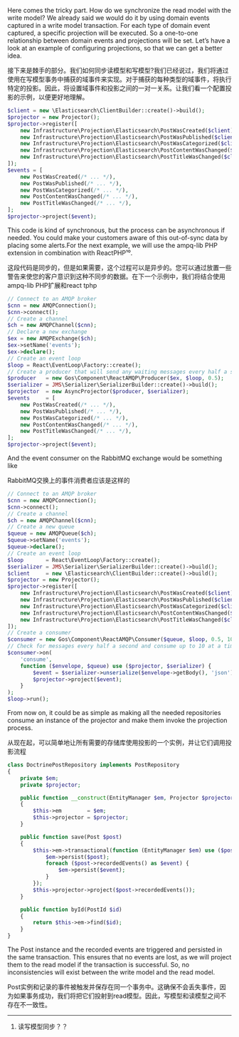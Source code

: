 Here comes the tricky part. How do we synchronize the read model with the write model? We already said we would do it by using domain events captured in a write model transaction. For each type of domain event captured, a specific projection will be executed. So a one-to-one relationship between domain events and projections will be set. Let’s have a look at an example of configuring projections, so that we can get a better idea.

接下来是棘手的部分。我们如何同步读模型和写模型?我们已经说过，我们将通过使用在写模型事务中捕获的域事件来实现。对于捕获的每种类型的域事件，将执行特定的投影。因此，将设置域事件和投影之间的一对一关系。让我们看一个配置投影的示例，以便更好地理解。

```php
$client = new \Elasticsearch\ClientBuilder::create()->build();
$projector = new Projector();
$projector->register([
    new Infrastructure\Projection\Elasticsearch\PostWasCreated($client),
    new Infrastructure\Projection\Elasticsearch\PostWasPublished($client),
    new Infrastructure\Projection\Elasticsearch\PostWasCategorized($client),
    new Infrastructure\Projection\Elasticsearch\PostContentWasChanged($client),
    new Infrastructure\Projection\Elasticsearch\PostTitleWasChanged($client),
]);
$events = [
    new PostWasCreated(/* ... */),
    new PostWasPublished(/* ... */),
    new PostWasCategorized(/* ... */),
    new PostContentWasChanged(/* ... */),
    new PostTitleWasChanged(/* ... */),
];
$projector->project($event);
```

This code is kind of synchronous, but the process can be asynchronous if needed. You could make your customers aware of this out-of-sync data by placing some alerts.For the next example, we will use the ampq-lib PHP extension in combination with ReactPHP¹⁰.

这段代码是同步的，但是如果需要，这个过程可以是异步的。您可以通过放置一些警告来使您的客户意识到这种不同步的数据。在下一个示例中，我们将结合使用ampq-lib PHP扩展和react tphp

```php
// Connect to an AMQP broker
$cnn = new AMQPConnection();
$cnn->connect();
// Create a channel
$ch = new AMQPChannel($cnn);
// Declare a new exchange
$ex = new AMQPExchange($ch);
$ex->setName('events');
$ex->declare();
// Create an event loop
$loop = React\EventLoop\Factory::create();
// Create a producer that will send any waiting messages every half a second
$producer   = new Gos\Component\ReactAMQP\Producer($ex, $loop, 0.5);
$serializer = JMS\Serializer\SerializerBuilder::create()->build();
$projector  = new AsyncProjector($producer, $serializer);
$events     = [
    new PostWasCreated(/* ... */),
    new PostWasPublished(/* ... */),
    new PostWasCategorized(/* ... */),
    new PostContentWasChanged(/* ... */),
    new PostTitleWasChanged(/* ... */),
];
$projector->project($event);
```

And the event consumer on the RabbitMQ exchange would be something like

RabbitMQ交换上的事件消费者应该是这样的

```php
// Connect to an AMQP broker
$cnn = new AMQPConnection();
$cnn->connect();
// Create a channel
$ch = new AMQPChannel($cnn);
// Create a new queue
$queue = new AMQPQueue($ch);
$queue->setName('events');
$queue->declare();
// Create an event loop
$loop       = React\EventLoop\Factory::create();
$serializer = JMS\Serializer\SerializerBuilder::create()->build();
$client     = new \Elasticsearch\ClientBuilder::create()->build();
$projector = new Projector();
$projector->register([
    new Infrastructure\Projection\Elasticsearch\PostWasCreated($client),
    new Infrastructure\Projection\Elasticsearch\PostWasPublished($client),
    new Infrastructure\Projection\Elasticsearch\PostWasCategorized($client),
    new Infrastructure\Projection\Elasticsearch\PostContentWasChanged($client),
    new Infrastructure\Projection\Elasticsearch\PostTitleWasChanged($client),
]);
// Create a consumer
$consumer = new Gos\Component\ReactAMQP\Consumer($queue, $loop, 0.5, 10);
// Check for messages every half a second and consume up to 10 at a time.
$consumer->on(
    'consume',
    function ($envelope, $queue) use ($projector, $serializer) {
        $event = $serializer->unserialize($envelope->getBody(), 'json');
        $projector->project($event);
    }
);
$loop->run();
```

From now on, it could be as simple as making all the needed repositories consume an instance of the projector and make them invoke the projection process.

从现在起，可以简单地让所有需要的存储库使用投影的一个实例，并让它们调用投影流程

```php
class DoctrinePostRepository implements PostRepository
{
    private $em;
    private $projector;

    public function __construct(EntityManager $em, Projector $projector)
    {
        $this->em        = $em;
        $this->projector = $projector;
    }

    public function save(Post $post)
    {
        $this->em->transactional(function (EntityManager $em) use ($post) {
            $em->persist($post);
            foreach ($post->recordedEvents() as $event) {
                $em->persist($event);
            }
        });
        $this->projector->project($post->recordedEvents());
    }

    public function byId(PostId $id)
    {
        return $this->em->find($id);
    }
}
```

The Post instance and the recorded events are triggered and persisted in the same transaction. This ensures that no events are lost, as we will project them to the read model if the transaction is successful. So, no inconsistencies will exist between the write model and the read model.

Post实例和记录的事件被触发并保存在同一个事务中。这确保不会丢失事件，因为如果事务成功，我们将把它们投射到read模型。因此，写模型和读模型之间不存在不一致性。

---

1. 读写模型同步？？



